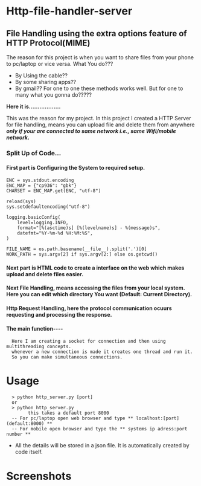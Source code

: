 # Http-file-handler-server

## File Handling using the extra options feature of HTTP Protocol(MIME)

The reason for this project is when you want to share files from your phone to pc/laptop or vice versa. What You do???
  - By Using the cable??
  - By some sharing apps??
  - By gmail??
 For one to one these methods works well. But for one to many what you gonna do?????
 
 **Here it is..................**
 
  This was the reason for my project. In this project I created a HTTP Server for file handling, means you can upload file and delete them from anywhere ***only if your are connected to same network i.e., same Wifi/mobile network.***


### Split Up of Code...

#### First part is Configuring the System to required setup.

```
ENC = sys.stdout.encoding
ENC_MAP = {"cp936": "gbk"}
CHARSET = ENC_MAP.get(ENC, "utf-8")

reload(sys)
sys.setdefaultencoding("utf-8")

logging.basicConfig(
    level=logging.INFO,
    format="[%(asctime)s] [%(levelname)s] - %(message)s",
    datefmt="%Y-%m-%d %H:%M:%S",
)

FILE_NAME = os.path.basename(__file__).split('.')[0]
WORK_PATH = sys.argv[2] if sys.argv[2:] else os.getcwd()
```

#### Next part is HTML code to create a interface on the web which makes upload and delete files easier.

#### Next File Handling, means accessing the files from your local system. Here you can edit which directory You want (Default: Current Directory).

#### Http Request Handling, here the protocol communication ocuurs requesting and processing the response.

#### The main function----
    
      Here I am creating a socket for connection and then using multithreading concepts.
      whenever a new connection is made it creates one thread and run it. 
      So you can make simultaneous connections.

# Usage
```
  > python http_server.py [port]
  or
  > python http_server.py 
        this takes a default port 8000
  -- For pc/laptop open web browser and type ** localhost:[port](default:8000) **
  -- For mobile open browser and type the ** systems ip adress:port number **
```
- All the details will be stored in a json file. It is automatically created by code itself.

# Screenshots

